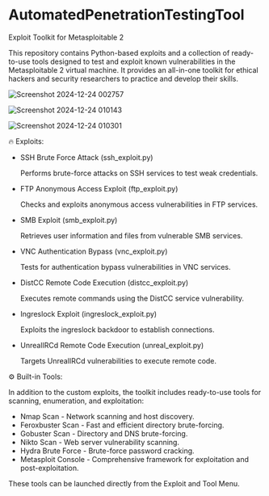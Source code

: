 # AutomatedPenetrationTestingTool

Exploit Toolkit for Metasploitable 2

This repository contains Python-based exploits and a collection of ready-to-use tools designed to test and exploit known vulnerabilities in the Metasploitable 2 virtual machine. It provides an all-in-one toolkit for ethical hackers and security researchers to practice and develop their skills.


![Screenshot 2024-12-24 002757](https://github.com/user-attachments/assets/ef1a9c48-a3f2-4ed6-8e33-51b9fabe4186)

![Screenshot 2024-12-24 010143](https://github.com/user-attachments/assets/08d7bb40-8d61-479e-8783-403e2338b706)

![Screenshot 2024-12-24 010301](https://github.com/user-attachments/assets/43a14c8e-1deb-4369-a6d3-9fe7197443cf)

🔥 Exploits:

- SSH Brute Force Attack (ssh_exploit.py)
  
  Performs brute-force attacks on SSH services to test weak credentials.

- FTP Anonymous Access Exploit (ftp_exploit.py)
  
  Checks and exploits anonymous access vulnerabilities in FTP services.

- SMB Exploit (smb_exploit.py)

  Retrieves user information and files from vulnerable SMB services.

- VNC Authentication Bypass (vnc_exploit.py)

  Tests for authentication bypass vulnerabilities in VNC services.

- DistCC Remote Code Execution (distcc_exploit.py)

  Executes remote commands using the DistCC service vulnerability.

- Ingreslock Exploit (ingreslock_exploit.py)

  Exploits the ingreslock backdoor to establish connections.

- UnrealIRCd Remote Code Execution (unreal_exploit.py)

  Targets UnrealIRCd vulnerabilities to execute remote code.

⚙️ Built-in Tools:

In addition to the custom exploits, the toolkit includes ready-to-use tools for scanning, enumeration, and exploitation:

- Nmap Scan - Network scanning and host discovery.
- Feroxbuster Scan - Fast and efficient directory brute-forcing.
- Gobuster Scan - Directory and DNS brute-forcing.
- Nikto Scan - Web server vulnerability scanning.
- Hydra Brute Force - Brute-force password cracking.
- Metasploit Console - Comprehensive framework for exploitation and post-exploitation.

These tools can be launched directly from the Exploit and Tool Menu.
  
